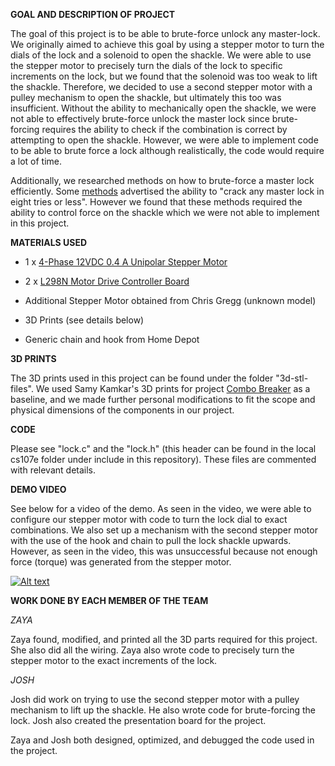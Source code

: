 
**GOAL AND DESCRIPTION OF PROJECT**

The goal of this project is to be able to brute-force unlock any master-lock. We originally aimed to achieve this goal by using a stepper motor to turn the dials of the lock and a solenoid to open the shackle. We were able to use the stepper motor to precisely turn the dials of the lock to specific increments on the lock, but we found that the solenoid was too weak to lift the shackle. Therefore, we decided to use a second stepper motor with a pulley mechanism to open the shackle, but ultimately this too was insufficient. Without the ability to mechanically open the shackle, we were not able to effectively brute-force unlock the master lock since brute-forcing requires the ability to check if the combination is correct by attempting to open the shackle. However, we were able to implement code to be able to brute force a lock although realistically, the code would require a lot of time.

Additionally, we researched methods on how to brute-force a master lock efficiently. Some [methods](https://samy.pl/master/master.html) advertised the ability to "crack any master lock in eight tries or less". However we found that these methods required the ability to control force on the shackle which we were not able to implement in this project.

**MATERIALS USED**

- 1 x [4-Phase 12VDC 0.4 A Unipolar Stepper Motor](https://bit.ly/2xFiOii)

- 2 x [L298N Motor Drive Controller Board](https://www.amazon.com/gp/product/B014KMHSW6/ref=oh_aui_detailpage_o01_s00?ie=UTF8&psc=1)

- Additional Stepper Motor obtained from Chris Gregg (unknown model)

- 3D Prints (see details below)

- Generic chain and hook from Home Depot


**3D PRINTS**

The 3D prints used in this project can be found under the folder "3d-stl-files". We used Samy Kamkar's 3D prints for project [Combo Breaker](http://samy.pl/combobreaker/) as a baseline, and we made further personal modifications to fit the scope and physical dimensions of the components in our project. 

**CODE**

Please see "lock.c" and the  "lock.h" (this header can be found in the local cs107e folder under include in this repository). These files are commented with relevant details.

**DEMO VIDEO**

See below for a video of the demo. As seen in the video, we were able to configure our stepper motor with code to turn the lock dial to exact combinations. We also set up a mechanism with the second stepper motor with the use of the hook and chain to pull the lock shackle upwards. However, as seen in the video, this was unsuccessful because not enough force (torque) was generated from the stepper motor. 

[![Alt text](https://img.youtube.com/vi/DToVxfMl1qU/0.jpg)](https://www.youtube.com/watch?v=DToVxfMl1qU)

**WORK DONE BY EACH MEMBER OF THE TEAM**

*ZAYA*

Zaya found, modified, and printed all the 3D parts required for this project. She also did all the wiring. Zaya also wrote code to precisely turn the stepper motor to the exact increments of the lock. 

*JOSH*

Josh did work on trying to use the second stepper motor with a pulley mechanism to lift up the shackle. He also wrote code for brute-forcing the lock. Josh also created the presentation board for the project.

Zaya and Josh both designed, optimized, and debugged the code used in the project.


